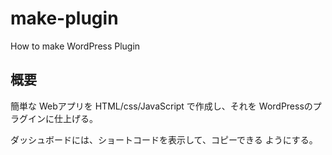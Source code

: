# make-plugin
How to make WordPress Plugin

## 概要

簡単な Webアプリを HTML/css/JavaScript で作成し、それを
WordPressのプラグインに仕上げる。

ダッシュボードには、ショートコードを表示して、コピーできる
ようにする。

<!-- 修正時刻: Sun Oct 31 16:18:34 2021 -->
